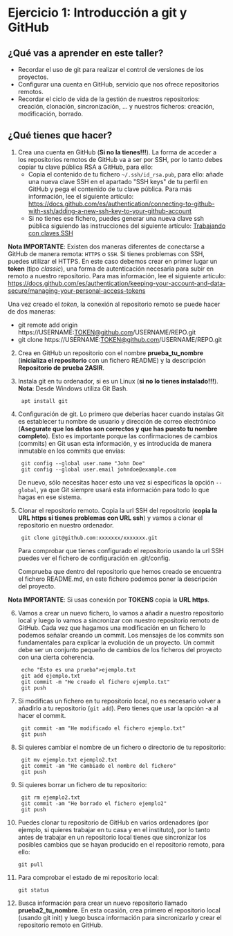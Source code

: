 # Ejercicio 1: Introducción a git y GitHub

## ¿Qué vas a aprender en este taller?

* Recordar el uso de git para realizar el control de versiones de los proyectos.
* Configurar una cuenta en GitHub, servicio que nos ofrece repositorios remotos.
* Recordar el ciclo de vida de la gestión de nuestros repositorios: creación, clonación, sincronización, ... y nuestros ficheros:  creación, modificación, borrado.

## ¿Qué tienes que hacer?

1. Crea una cuenta en GitHub (**Si no la tienes!!!**). La forma de acceder a los repositorios remotos de GitHub va a ser por SSH, por lo tanto debes copiar tu clave pública RSA a GitHub, para ello:
	* Copia el contenido de tu fichero `~/.ssh/id_rsa.pub`, para ello: añade una nueva clave SSH en el apartado "SSH keys" de tu perfil en GitHub y pega el contenido de tu clave pública. Para más información, lee el siguiente artículo: <https://docs.github.com/es/authentication/connecting-to-github-with-ssh/adding-a-new-ssh-key-to-your-github-account>
	* Si no tienes ese fichero, puedes generar una nueva clave ssh pública siguiendo las instrucciones del siguiente artículo: [Trabajando con claves SSH](ssh-con-claves.md)

**Nota IMPORTANTE**: Existen dos maneras diferentes de conectarse a GitHub de manera remota: `HTTPS` o `SSH`. Si tienes problemas con SSH, puedes utilizar el HTTPS. 
En este caso debemos crear en primer lugar un **token** (tipo *classic*), una forma de autenticación necesaria para subir en remoto a nuestro repositorio. Para mas información, lee el siguiente artículo: <https://docs.github.com/es/authentication/keeping-your-account-and-data-secure/managing-your-personal-access-tokens>

Una vez creado el *token*, la conexión al repositorio remoto se puede hacer de dos maneras:
* git remote add origin https://USERNAME:TOKEN@github.com/USERNAME/REPO.git  
* git clone https://USERNAME:TOKEN@github.com/USERNAME/REPO.git


2. Crea en GitHub un repositorio con el nombre **prueba_tu_nombre** (**inicializa el repositorio** con un fichero README) y la descripción **Repositorio de prueba 2ASIR**.

3. Instala git en tu ordenador, si es un Linux (**si no lo tienes instalado!!!**). **Nota**: Desde Windows utiliza Git Bash.

		apt install git

4. Configuración de git. Lo primero que deberías hacer cuando instalas Git es establecer tu nombre de usuario y dirección de correo electrónico (**Asegurate que los datos son correctos y que has puesto tu nombre completo**). Esto es importante porque las confirmaciones de cambios (commits) en Git usan esta información, y es introducida de manera inmutable en los commits que envías:

		git config --global user.name "John Doe"
		git config --global user.email johndoe@example.com

	De nuevo, sólo necesitas hacer esto una vez si especificas la opción `--global`, ya que Git siempre usará esta información para todo lo que hagas en ese sistema.

5. Clonar el repositorio remoto. Copia la url SSH del repositorio (**copia la URL https si tienes problemas con URL ssh**) y vamos a clonar el repositorio en nuestro ordenador.

		git clone git@github.com:xxxxxxx/xxxxxxx.git

	Para comprobar que tienes configurado el repositorio usando la url SSH puedes ver el fichero de configuración en .git/config.

	Comprueba que dentro del repositorio que hemos creado se encuentra el fichero README.md, en este fichero podemos poner la descripción del proyecto.

**Nota IMPORTANTE**: Si usas conexión por **TOKENS** copia la **URL https**.

6. Vamos a crear un nuevo fichero, lo vamos a añadir a nuestro repositorio local y luego lo vamos a sincronizar con nuestro repositorio remoto de GitHub. Cada vez que hagamos una modificación en un fichero lo podemos señalar creando un commit. Los mensajes de los commits son fundamentales para explicar la evolución de un proyecto. Un commit debe ser un conjunto pequeño de cambios de los ficheros del proyecto con una cierta coherencia.

		echo "Esto es una prueba">ejemplo.txt
		git add ejemplo.txt
		git commit -m "He creado el fichero ejemplo.txt"
		git push

7. Si modificas un fichero en tu repositorio local, no es necesario volver a añadirlo a tu repositorio (`git add`). Pero tienes que usar la opción -a al hacer el commit.

		git commit -am "He modificado el fichero ejemplo.txt"
		git push

8. Si quieres cambiar el nombre de un fichero o directorio de tu repositorio:

		git mv ejemplo.txt ejemplo2.txt
		git commit -am "He cambiado el nombre del fichero"
		git push

9. Si quieres borrar un fichero de tu repositorio:

		git rm ejemplo2.txt
		git commit -am "He borrado el fichero ejemplo2"
		git push

10. Puedes clonar tu repositorio de GitHub en varios ordenadores (por ejemplo, si quieres trabajar en tu casa y en el instituto), por lo tanto antes de trabajar en un repositorio local tienes que sincronizar los posibles cambios que se hayan producido en el repositorio remoto, para ello:

		git pull

11. Para comprobar el estado de mi repositorio local:

		git status

12. Busca información para crear un nuevo repositorio llamado **prueba2_tu_nombre**. En esta ocasión, crea primero el repositorio local (usando git init) y luego busca información para sincronizarlo y crear el repositorio remoto en GitHub.